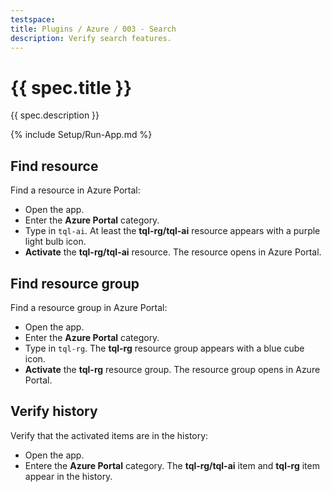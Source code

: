 ```yaml
---
testspace:
title: Plugins / Azure / 003 - Search
description: Verify search features.
---
```


# {{ spec.title }}

{{ spec.description }}

{% include Setup/Run-App.md %}

## Find resource

Find a resource in Azure Portal:

- Open the app.
- Enter the **Azure Portal** category.
- Type in `tql-ai`. At least the **tql-rg/tql-ai** resource appears with a
  purple light bulb icon.
- **Activate** the **tql-rg/tql-ai** resource. The resource opens in Azure
  Portal.

## Find resource group

Find a resource group in Azure Portal:

- Open the app.
- Enter the **Azure Portal** category.
- Type in `tql-rg`. The **tql-rg** resource group appears with a blue cube icon.
- **Activate** the **tql-rg** resource group. The resource group opens in Azure
  Portal.

## Verify history

Verify that the activated items are in the history:

- Open the app.
- Entere the **Azure Portal** category. The **tql-rg/tql-ai** item and
  **tql-rg** item appear in the history.
